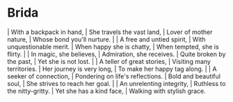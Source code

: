Brida
=====

| With a backpack in hand,
| She travels the vast land,
| Lover of mother nature,
| Whose bond you\'ll nurture.
| 
| A free and untied spirit,
| With unquestionable merit.
| When happy she is chatty,
| When tempted, she is flirty.
| 
| In magic, she believes,
| Admiration, she receives.
| Quite broken by the past,
| Yet she is not lost.
| 
| A teller of great stories,
| Visiting many territories.
| Her journey is very long,
| To make her happy tag along.
| 
| A seeker of connection,
| Pondering on life\'s reflections.
| Bold and beautiful soul,
| She strives to reach her goal.
| 
| An unrelenting integrity,
| Ruthless to the nitty-gritty.
| Yet she has a kind face,
| Walking with stylish grace.
